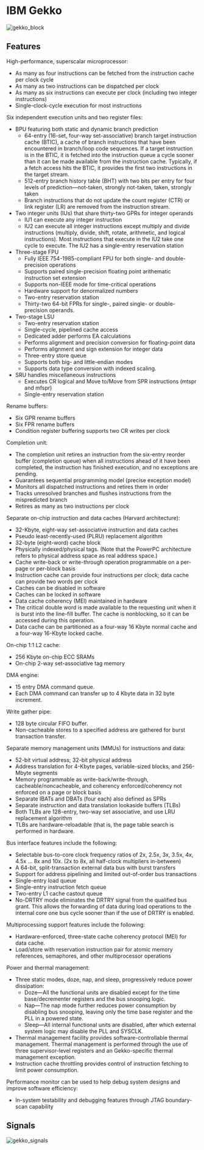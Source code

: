 # IBM Gekko

![gekko_block](/imgstore/gekko_block.jpg)

## Features

High-performance, superscalar microprocessor:
- As many as four instructions can be fetched from the instruction cache per clock cycle
- As many as two instructions can be dispatched per clock
- As many as six instructions can execute per clock (including two integer instructions)
- Single-clock-cycle execution for most instructions

Six independent execution units and two register files:
- BPU featuring both static and dynamic branch prediction
	- 64-entry (16-set, four-way set-associative) branch target instruction cache (BTIC), a cache of branch instructions that have been encountered in branch/loop code sequences. If a target instruction is in the BTIC, it is fetched into the instruction queue a cycle sooner than it can be made available from the instruction cache. Typically, if a
fetch access hits the BTIC, it provides the first two instructions in the target stream.
	- 512-entry branch history table (BHT) with two bits per entry for four levels of prediction—not-taken, strongly not-taken, taken, strongly taken
	- Branch instructions that do not update the count register (CTR) or link register (LR) are removed from the instruction stream.
- Two integer units (IUs) that share thirty-two GPRs for integer operands
	- IU1 can execute any integer instruction
	- IU2 can execute all integer instructions except multiply and divide instructions (multiply, divide, shift, rotate, arithmetic, and logical instructions). Most instructions that execute in the IU2 take one cycle to execute. The IU2 has a single-entry reservation station
- Three-stage FPU
	- Fully IEEE 754-1985-compliant FPU for both single- and double-precision operations
	- Supports paired single-precision floating point arithematic instruction set extension
	- Supports non-IEEE mode for time-critical operations
	- Hardware support for denormalized numbers
	- Two-entry reservation station
	- Thirty-two 64-bit FPRs for single-, paired single- or double-precision operands.
- Two-stage LSU
	- Two-entry reservation station
	- Single-cycle, pipelined cache access
	- Dedicated adder performs EA calculations
	- Performs alignment and precision conversion for floating-point data
	- Performs alignment and sign extension for integer data
	- Three-entry store queue
	- Supports both big- and little-endian modes
	- Supports data type conversion with indexed scaling.
- SRU handles miscellaneous instructions
	- Executes CR logical and Move to/Move from SPR instructions (mtspr and mfspr)
	- Single-entry reservation station

Rename buffers:
- Six GPR rename buffers
- Six FPR rename buffers
- Condition register buffering supports two CR writes per clock	

Completion unit:
- The completion unit retires an instruction from the six-entry reorder buffer (completion queue) when all instructions ahead of it have been completed, the instruction has finished execution, and no exceptions are pending.
- Guarantees sequential programming model (precise exception model)
- Monitors all dispatched instructions and retires them in order
- Tracks unresolved branches and flushes instructions from the mispredicted branch
- Retires as many as two instructions per clock

Separate on-chip instruction and data caches (Harvard architecture):
- 32-Kbyte, eight-way set-associative instruction and data caches
- Pseudo least-recently-used (PLRU) replacement algorithm
- 32-byte (eight-word) cache block
- Physically indexed/physical tags. (Note that the PowerPC architecture refers to physical address space as real address space.)
- Cache write-back or write-through operation programmable on a per-page or per-block basis
- Instruction cache can provide four instructions per clock; data cache can provide two words per clock
- Caches can be disabled in software
- Caches can be locked in software
- Data cache coherency (MEI) maintained in hardware
- The critical double word is made available to the requesting unit when it is burst into the line-fill buffer. The cache is nonblocking, so it can be accessed during this operation.
- Data cache can be partitioned as a four-way 16 Kbyte normal cache and a four-way 16-Kbyte locked cache.

On-chip 1:1 L2 cache:
- 256 Kbyte on-chip ECC SRAMs
- On-chip 2-way set-associative tag memory

DMA engine:
- 15 entry DMA command queue.
- Each DMA command can transfer up to 4 Kbyte data in 32 byte increment.

Write gather pipe:
- 128 byte circular FIFO buffer.
- Non-cacheable stores to a specified address are gathered for burst transaction transfer.

Separate memory management units (MMUs) for instructions and data:
- 52-bit virtual address; 32-bit physical address
- Address translation for 4-Kbyte pages, variable-sized blocks, and 256-Mbyte segments
- Memory programmable as write-back/write-through, cacheable/noncacheable, and coherency enforced/coherency not enforced on a page or block basis
- Separate IBATs and DBATs (four each) also defined as SPRs
- Separate instruction and data translation lookaside buffers (TLBs)
- Both TLBs are 128-entry, two-way set associative, and use LRU replacement algorithm
- TLBs are hardware-reloadable (that is, the page table search is performed in hardware.

Bus interface features include the following:
- Selectable bus-to-core clock frequency ratios of 2x, 2.5x, 3x, 3.5x, 4x, 4.5x ... 8x and 10x. (2x to 8x, all half-clock multipliers in-between)
- A 64-bit, split-transaction external data bus with burst transfers
- Support for address pipelining and limited out-of-order bus transactions
- Single-entry load queue
- Single-entry instruction fetch queue
- Two-entry L1 cache castout queue
- No-DRTRY mode eliminates the DRTRY signal from the qualified bus grant. This allows the forwarding of data during load operations to the internal core one bus cycle sooner than if the use of DRTRY is enabled.

Multiprocessing support features include the following:
- Hardware-enforced, three-state cache coherency protocol (MEI) for data cache.
- Load/store with reservation instruction pair for atomic memory references, semaphores, and other multiprocessor operations

Power and thermal management:
- Three static modes, doze, nap, and sleep, progressively reduce power dissipation:
	- Doze—All the functional units are disabled except for the time base/decrementer registers and the bus snooping logic.
	- Nap—The nap mode further reduces power consumption by disabling bus snooping, leaving only the time base register and the PLL in a powered state.
	- Sleep—All internal functional units are disabled, after which external system logic may disable the PLL and SYSCLK.
- Thermal management facility provides software-controllable thermal management. Thermal management is performed through the use of three supervisor-level registers and an Gekko-specific thermal management exception.
- Instruction cache throttling provides control of instruction fetching to limit power consumption.

Performance monitor can be used to help debug system designs and improve software efficiency:
- In-system testability and debugging features through JTAG boundary-scan capability

## Signals

![gekko_signals](/imgstore/gekko_signals.jpg)
